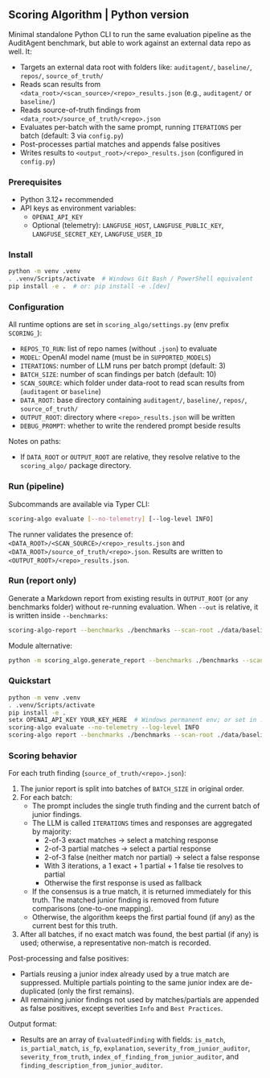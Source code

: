 ## Scoring Algorithm | Python version

Minimal standalone Python CLI to run the same evaluation pipeline as the AuditAgent benchmark, but able to work against an external data repo as well. It:

- Targets an external data root with folders like: `auditagent/`, `baseline/`, `repos/`, `source_of_truth/`
- Reads scan results from `<data_root>/<scan_source>/<repo>_results.json` (e.g., `auditagent/` or `baseline/`)
- Reads source-of-truth findings from `<data_root>/source_of_truth/<repo>.json`
- Evaluates per-batch with the same prompt, running `ITERATIONS` per batch (default: 3 via `config.py`)
- Post-processes partial matches and appends false positives
- Writes results to `<output_root>/<repo>_results.json` (configured in `config.py`)

### Prerequisites

- Python 3.12+ recommended
- API keys as environment variables:
  - `OPENAI_API_KEY`
  - Optional (telemetry): `LANGFUSE_HOST`, `LANGFUSE_PUBLIC_KEY`, `LANGFUSE_SECRET_KEY`, `LANGFUSE_USER_ID`

### Install

```bash
python -m venv .venv
. .venv/Scripts/activate  # Windows Git Bash / PowerShell equivalent
pip install -e .  # or: pip install -e .[dev]
```

### Configuration

All runtime options are set in `scoring_algo/settings.py` (env prefix `SCORING_`):

- `REPOS_TO_RUN`: list of repo names (without `.json`) to evaluate
- `MODEL`: OpenAI model name (must be in `SUPPORTED_MODELS`)
- `ITERATIONS`: number of LLM runs per batch prompt (default: 3)
- `BATCH_SIZE`: number of scan findings per batch (default: 10)
- `SCAN_SOURCE`: which folder under data-root to read scan results from (`auditagent` or `baseline`)
- `DATA_ROOT`: base directory containing `auditagent/`, `baseline/`, `repos/`, `source_of_truth/`
- `OUTPUT_ROOT`: directory where `<repo>_results.json` will be written
- `DEBUG_PROMPT`: whether to write the rendered prompt beside results

Notes on paths:
- If `DATA_ROOT` or `OUTPUT_ROOT` are relative, they resolve relative to the `scoring_algo/` package directory.

### Run (pipeline)

Subcommands are available via Typer CLI:

```bash
scoring-algo evaluate [--no-telemetry] [--log-level INFO]
```

The runner validates the presence of: `<DATA_ROOT>/<SCAN_SOURCE>/<repo>_results.json` and `<DATA_ROOT>/source_of_truth/<repo>.json`. Results are written to `<OUTPUT_ROOT>/<repo>_results.json`.

### Run (report only)

Generate a Markdown report from existing results in `OUTPUT_ROOT` (or any benchmarks folder) without re-running evaluation. When `--out` is relative, it is written inside `--benchmarks`:

```bash
scoring-algo-report --benchmarks ./benchmarks --scan-root ./data/baseline --out REPORT.md
```

Module alternative:

```bash
python -m scoring_algo.generate_report --benchmarks ./benchmarks --scan-root ./data/baseline --out REPORT.md
```

### Quickstart

```bash
python -m venv .venv
. .venv/Scripts/activate
pip install -e .
setx OPENAI_API_KEY YOUR_KEY_HERE  # Windows permanent env; or set in .env
scoring-algo evaluate --no-telemetry --log-level INFO
scoring-algo report --benchmarks ./benchmarks --scan-root ./data/baseline --out REPORT.md
```

### Scoring behavior

For each truth finding (`source_of_truth/<repo>.json`):

1) The junior report is split into batches of `BATCH_SIZE` in original order.
2) For each batch:
   - The prompt includes the single truth finding and the current batch of junior findings.
   - The LLM is called `ITERATIONS` times and responses are aggregated by majority:
     - 2-of-3 exact matches → select a matching response
     - 2-of-3 partial matches → select a partial response
     - 2-of-3 false (neither match nor partial) → select a false response
     - With 3 iterations, a 1 exact + 1 partial + 1 false tie resolves to partial
     - Otherwise the first response is used as fallback
   - If the consensus is a true match, it is returned immediately for this truth. The matched junior finding is removed from future comparisons (one-to-one mapping).
   - Otherwise, the algorithm keeps the first partial found (if any) as the current best for this truth.
3) After all batches, if no exact match was found, the best partial (if any) is used; otherwise, a representative non-match is recorded.

Post-processing and false positives:

- Partials reusing a junior index already used by a true match are suppressed. Multiple partials pointing to the same junior index are de-duplicated (only the first remains).
- All remaining junior findings not used by matches/partials are appended as false positives, except severities `Info` and `Best Practices`.

Output format:

- Results are an array of `EvaluatedFinding` with fields: `is_match`, `is_partial_match`, `is_fp`, `explanation`, `severity_from_junior_auditor`, `severity_from_truth`, `index_of_finding_from_junior_auditor`, and `finding_description_from_junior_auditor`.


